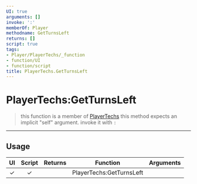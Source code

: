 ```yaml
---
UI: true
arguments: []
invoke: ':'
memberOf: Player
methodname: GetTurnsLeft
returns: []
script: true
tags:
- Player/PlayerTechs/_function
- function/UI
- function/script
title: PlayerTechs.GetTurnsLeft
---
```

# PlayerTechs:GetTurnsLeft
> this function is a member of [PlayerTechs](civ-6/lua/PlayerTechs.md)
> this method expects an implicit "self" argument. invoke it with `:`
-----
## Usage
|  UI | Script | Returns | Function | Arguments |
|:---:|:------:|-------:|:--------:|:---------|
|✓|✓||PlayerTechs:GetTurnsLeft||
